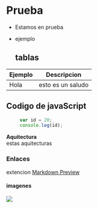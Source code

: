  # Prueba 
 * Estamos en prueba
 * ejemplo 

   ## tablas
  |Ejemplo  | Descripcion  |
  |---------|--------------|
  |Hola | esto es un saludo|

  ## Codigo de javaScript 
```JavaScript
     var id = 20;
     console.log(id);
```
**Aquitectura**  
estas aquitecturas 

### Enlaces  
extencion [Markdown Preview](https://marketplace.visualstudio.com/items?itemName=bierner.markdown-preview-github-styles)

#### imagenes
![](https://3.bp.blogspot.com/-JfL1o7oSnKI/VmodObHF9cI/AAAAAAAABLY/nKKRXw0-yiU/s1600/homero_456_336.jpg)